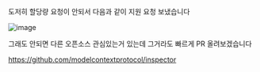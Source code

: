 도저히 할당량 요청이 안되서 다음과 같이 지원 요청 보냈습니다

![image](https://github.com/user-attachments/assets/0957055f-6ff6-479a-b330-b67998ba7846)


그래도 안되면 다른 오픈소스 관심있는거 있는데 그거라도 빠르게 PR 올려보겠습니다

https://github.com/modelcontextprotocol/inspector
